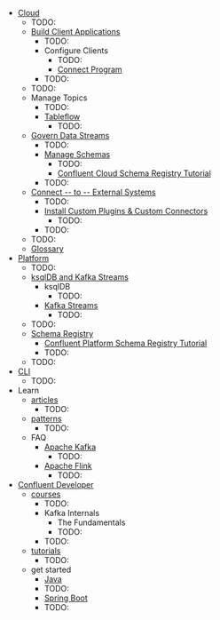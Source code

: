 * [Cloud](cloud.overview.md)
  * TODO:
  * [Build Client Applications](client-apps.overview.md)
    * TODO:
    * Configure Clients
      * TODO:
      * [Connect Program](client-apps.connect-w-confluent.md)
    * TODO:
  * TODO:
  * Manage Topics
    * TODO:
    * [Tableflow](topics.tableflow.overview.md)
      * TODO:
  * [Govern Data Streams](stream-governance.index.md)
    * TODO:
    * [Manage Schemas](sr.index.md)
      * TODO:
      * [Confluent Cloud Schema Registry Tutorial](sr.schema_registry_ccloud_tutorial.md)
    * TODO:
  * [Connect -- to -- External Systems](connectors.index.md)
    * TODO:
    * [Install Custom Plugins & Custom Connectors](connectors.bring-your-connector.overview.md)
      * TODO:
    * TODO:
  * TODO:
  * [Glossary](glossary.md)
* [Platform](platform.overview.md)
  * TODO:
  * [ksqlDB and Kafka Streams](platform.current.streams-ksql.md)
    * ksqlDB
      * TODO:
    * [Kafka Streams](platform.current.streams.overview.md)
      * TODO:
  * TODO:
  * [Schema Registry](platform.current.schema-registry.index.md)
    * [Confluent Platform Schema Registry Tutorial](platform.current.schema-registry.schema_registry_onprem_tutorial.md)
    * TODO:
  * TODO:
* [CLI](confluent-cli.overview.md)
  * TODO:
* Learn
  * [articles](https://developer.confluent.io/learn/)
    * TODO:
  * [patterns](patterns.md)
    * TODO:
  * FAQ
    * [Apache Kafka](faq.apache-kafka.md)
      * TODO:
    * [Apache Flink](faq.apache-flink.md)
      * TODO:
* [Confluent Developer](developer.confluent.io.md)
  * [courses](https://developer.confluent.io/courses)
    * TODO:
    * Kafka Internals
      * The Fundamentals
      * TODO:
    * TODO:
  * [tutorials](https://developer.confluent.io/tutorials/)
    * TODO:
  * get started
    * [Java](get-started.java.md)
    * TODO:
    * [Spring Boot](get-started.spring-boot.md)
    * TODO: